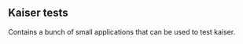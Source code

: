 Kaiser tests
------------

Contains a bunch of small applications that can be used to test kaiser.

